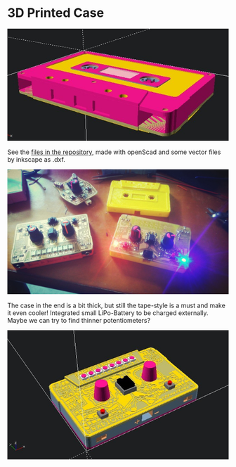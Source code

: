 # 3D Printed Case

![](images/3d-files/Tape_3d_FullCase.jpg)

See the [files in the repository](https://github.com/8BitMixtape/8Bit-Mixtape-NEO/tree/master/boards/3d-files), made with openScad and some vector files by inkscape as .dxf.

![](images/3d-files/mixTapes_prototypes_cirkulacija2.jpg)

The case in the end is a bit thick, but still the tape-style is a must and make it even cooler! Integrated small LiPo-Battery to be charged externally. Maybe we can try to find thinner potentiometers?

![](images/3d-files/Tape_3d_FullCase_Update_v4.jpg)

